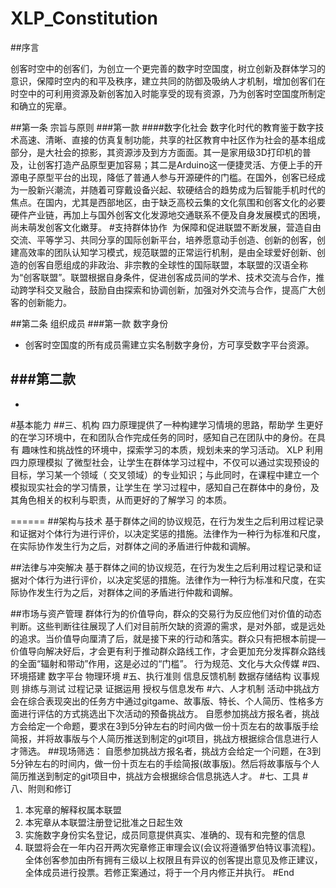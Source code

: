 ﻿# XLP_Constitution

##序言

创客时空中的创客们，为创立一个更完善的数字时空国度，树立创新及群体学习的意识，保障时空内的和平及秩序，建立共同的防御及吸纳人才机制，增加创客们在时空中的可利用资源及新创客加入时能享受的现有资源，乃为创客时空国度所制定和确立的宪章。

##第一条 宗旨与原则
###第一款
####数字化社会
数字化时代的教育鉴于数字技术高速、清晰、直接的仿真复制功能，共享的社区教育中社区作为社会的基本组成部分，是大社会的掠影，其资源涉及到方方面面。其一是家用级3D打印机的普及，让创客打造产品原型更加容易；其二是Arduino这一便捷灵活、方便上手的开源电子原型平台的出现，降低了普通人参与开源硬件的门槛。在国外，创客已经成为一股新兴潮流，并随着可穿戴设备兴起、软硬结合的趋势成为后智能手机时代的焦点。在国内，尤其是西部地区，由于缺乏高校云集的文化氛围和创客文化的必要硬件产业链，再加上与国外创客文化发源地交通联系不便及自身发展模式的困境，尚未萌发创客文化嫩芽。
#支持群体协作
 为保障和促进联盟不断发展，营造自由交流、平等学习、共同分享的国际创新平台，培养愿意动手创造、创新的创客，创建高效率的团队认知学习模式，规范联盟的正常运行机制，是由全球爱好创新、创造的创客自愿组成的非政治、非宗教的全球性的国际联盟，本联盟的汉语全称为“创客联盟”。联盟根据自身条件，促进创客成员间的学术、技术交流与合作，推动跨学科交叉融合，鼓励自由探索和协调创新，加强对外交流与合作，提高广大创客的创新能力。

##第二条 组织成员
###第一款 数字身份
- 创客时空国度的所有成员需建立实名制数字身份，方可享受数字平台资源。

###第二款
-
-
#基本能力
##三、机构
四力原理提供了一种构建学习情境的思路，帮助学
生更好的在学习环境中，在和团队合作完成任务的同时，感知自己在团队中的身份。在具有
趣味性和挑战性的环境中，探索学习的本质，规划未来的学习活动。
XLP 利用四力原理模拟
了微型社会，让学生在群体学习过程中，不仅可以通过实现预设的目标，学习某一个领域（
交叉领域）的专业知识；与此同时，在课程中建立一个模拟现实社会的学习情景，让学生在
学习过程中，感知自己在群体中的身份，及其角色相关的权利与职责，从而更好的了解学习
的本质。

======
##架构与技术
基于群体之间的协议规范，在行为发生之后利用过程记录和证据对个体行为进行评价，以决定奖惩的措施。法律作为一种行为标准和尺度，在实际协作发生行为之后，对群体之间的矛盾进行仲裁和调解。

##法律与冲突解决
基于群体之间的协议规范，在行为发生之后利用过程记录和证据对个体行为进行评价，以决定奖惩的措施。法律作为一种行为标准和尺度，在实际协作发生行为之后，对群体之间的矛盾进行仲裁和调解。

##市场与资产管理
群体行为的价值导向，群众的交易行为反应他们对价值的动态判断。这些判断往往展现了人们对目前所欠缺的资源的需求，是对外部，或是远处的追求。当价值导向厘清了后，就是接下来的行动和落实。群众只有把根本前提—价值导向解决好后，才会更有利于推动群众路线工作，才会更加充分发挥群众路线的全面“辐射和带动”作用，这是必过的“门槛”。
行为规范、文化与大众传媒
#四、环境搭建
数字平台
物理环境
#五、执行准则
信息反馈机制
数据存储结构
议事规则
排练与测试
过程记录
证据运用
授权与信息发布
#六、人才机制
活动中挑战方会在综合表现突出的任务方中通过gitgame、故事版、特长、个人简历、性格多方面进行评估的方式挑选出下次活动的预备挑战方。
自愿参加挑战方报名者，挑战方会给定一个命题，要求在3到5分钟左右的时间内做一份十页左右的故事版手绘简报，并将故事版与个人简历推送到制定的git项目，挑战方根据综合信息进行人才筛选。
##现场筛选：
自愿参加挑战方报名者，挑战方会给定一个问题，在3到5分钟左右的时间内，做一份十页左右的手绘简报(故事版)。然后将故事版与个人简历推送到制定的git项目中，挑战方会根据综合信息挑选人才。
#七、工具
#八、附则和修订
1. 本宪章的解释权属本联盟
2. 本宪章从本联盟注册登记批准之日起生效
3. 实施数字身份实名登记，成员同意提供真实、准确的、现有和完整的信息
4. 联盟将会在一年内召开两次宪章修正审理会议(会议将遵循罗伯特议事流程)。全体创客参加由所有拥有三级以上权限且有异议的创客提出意见及修正建议，全体成员进行投票。若修正案通过，将于一个月内修正并执行。
#End
